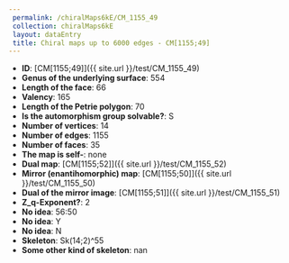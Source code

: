```yaml
--- 
 permalink: /chiralMaps6kE/CM_1155_49 
 collection: chiralMaps6kE
 layout: dataEntry
 title: Chiral maps up to 6000 edges - CM[1155;49]
---
```


- **ID**: [CM[1155;49]]({{ site.url }}/test/CM_1155_49)
- **Genus of the underlying surface**: 554
- **Length of the face**: 66
- **Valency**: 165
- **Length of the Petrie polygon**: 70
- **Is the automorphism group solvable?**: S
- **Number of vertices**: 14
- **Number of edges**: 1155
- **Number of faces**: 35
- **The map is self-**: none
- **Dual map**: [CM[1155;52]]({{ site.url }}/test/CM_1155_52)
- **Mirror (enantihomorphic) map**: [CM[1155;50]]({{ site.url }}/test/CM_1155_50)
- **Dual of the mirror image**: [CM[1155;51]]({{ site.url }}/test/CM_1155_51)
- **Z_q-Exponent?**: 2
- **No idea**:  56:50
- **No idea**: Y
- **No idea**: N
- **Skeleton**: Sk(14;2)^55
- **Some other kind of skeleton**: nan
